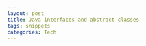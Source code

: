 ```yaml
---
layout: post
title: Java interfaces and abstract classes
tags: snippets 
categories: Tech
---
```


<script src="https://gist.github.com/selimslab/639d12b92ce427370e3323118f11679d.js"></script>
